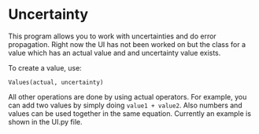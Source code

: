 # Uncertainty
This program allows you to work with uncertainties and do error propagation. Right now the UI has not been worked on but the class for a value which has an actual value and and uncertainty value exists.

To create a value, use:

`Values(actual, uncertainty)`

All other operations are done by using actual operators.
For example, you can add two values by simply doing `value1 + value2`.
Also numbers and values can be used together in the same equation.
Currently an example is shown in the UI.py file.
